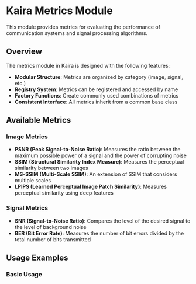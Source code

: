 # Kaira Metrics Module

This module provides metrics for evaluating the performance of communication systems and signal processing algorithms.

## Overview

The metrics module in Kaira is designed with the following features:

- **Modular Structure**: Metrics are organized by category (image, signal, etc.)
- **Registry System**: Metrics can be registered and accessed by name
- **Factory Functions**: Create commonly used combinations of metrics
- **Consistent Interface**: All metrics inherit from a common base class

## Available Metrics

### Image Metrics

- **PSNR (Peak Signal-to-Noise Ratio)**: Measures the ratio between the maximum possible power of a signal and the power of corrupting noise
- **SSIM (Structural Similarity Index Measure)**: Measures the perceptual similarity between two images
- **MS-SSIM (Multi-Scale SSIM)**: An extension of SSIM that considers multiple scales
- **LPIPS (Learned Perceptual Image Patch Similarity)**: Measures perceptual similarity using deep features

### Signal Metrics

- **SNR (Signal-to-Noise Ratio)**: Compares the level of the desired signal to the level of background noise
- **BER (Bit Error Rate)**: Measures the number of bit errors divided by the total number of bits transmitted

## Usage Examples

### Basic Usage

